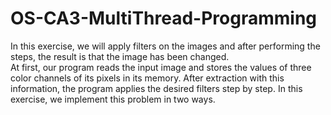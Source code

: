# OS-CA3-MultiThread-Programming
In this exercise, we will apply filters on the images and after performing the steps, the result is that the image has been changed.<br/>
At first, our program reads the input image and stores the values of three color channels of its pixels in its memory. After extraction
with this information, the program applies the desired filters step by step. In this exercise, we implement this problem in two ways.
